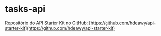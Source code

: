 # tasks-api

Repositório do API Starter Kit no GitHub: [https://github.com/hdeawy/api-starter-kit](https://github.com/hdeawy/api-starter-kit)
